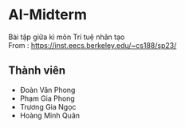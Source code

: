 # AI-Midterm
Bài tập giữa kì môn Trí tuệ nhân tạo <br>
From : https://inst.eecs.berkeley.edu/~cs188/sp23/
## Thành viên
- Đoàn Văn Phong
- Phạm Gia Phong
- Trương Gia Ngọc
- Hoàng Minh Quân
